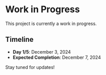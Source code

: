 # Work in Progress

This project is currently a work in progress.

## Timeline
- **Day 1/5**: December 3, 2024
- **Expected Completion**: December 7, 2024

Stay tuned for updates!
